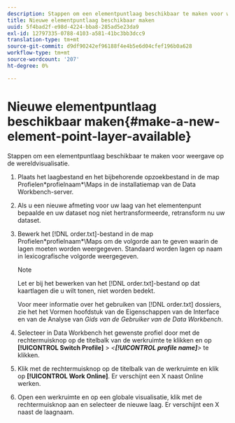 ```yaml
---
description: Stappen om een elementpuntlaag beschikbaar te maken voor weergave op de wereldvisualisatie.
title: Nieuwe elementpuntlaag beschikbaar maken
uuid: 5f4bad2f-e98d-4224-bba8-285ad5e23da9
exl-id: 12797335-0788-4103-a581-41bc3bb3dcc9
translation-type: tm+mt
source-git-commit: d9df90242ef96188f4e4b5e6d04cfef196b0a628
workflow-type: tm+mt
source-wordcount: '207'
ht-degree: 0%

---
```


# Nieuwe elementpuntlaag beschikbaar maken{#make-a-new-element-point-layer-available}

Stappen om een elementpuntlaag beschikbaar te maken voor weergave op de wereldvisualisatie.

1. Plaats het laagbestand en het bijbehorende opzoekbestand in de map Profielen\*profielnaam*\Maps in de installatiemap van de Data Workbench-server.
1. Als u een nieuwe afmeting voor uw laag van het elementenpunt bepaalde en uw dataset nog niet hertransformeerde, retransform nu uw dataset.
1. Bewerk het [!DNL order.txt]-bestand in de map Profielen\*profielnaam*\Maps om de volgorde aan te geven waarin de lagen moeten worden weergegeven. Standaard worden lagen op naam in lexicografische volgorde weergegeven.

   >[!NOTE]
   >
   >Let er bij het bewerken van het [!DNL order.txt]-bestand op dat kaartlagen die u wilt tonen, niet worden bedekt.

   Voor meer informatie over het gebruiken van [!DNL order.txt] dossiers, zie het het Vormen hoofdstuk van de Eigenschappen van de Interface en van de Analyse van *Gids van de Gebruiker van de Data Workbench*.

1. Selecteer in Data Workbench het gewenste profiel door met de rechtermuisknop op de titelbalk van de werkruimte te klikken en op **[!UICONTROL Switch Profile]** > *&lt;**[!UICONTROL profile name]**>* te klikken.
1. Klik met de rechtermuisknop op de titelbalk van de werkruimte en klik op **[!UICONTROL Work Online]**. Er verschijnt een X naast Online werken.
1. Open een werkruimte en op een globale visualisatie, klik met de rechtermuisknop aan en selecteer de nieuwe laag. Er verschijnt een X naast de laagnaam.
